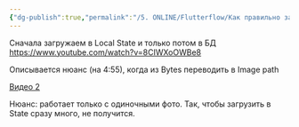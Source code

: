 ```yaml
---
{"dg-publish":true,"permalink":"/5. ONLINE/Flutterflow/Как правильно загружать фото/","created":"2024-10-25T16:42:50.288-03:00","updated":"2024-10-25T16:42:50.288-03:00"}
---
```


Сначала загружаем в Local State и только потом в БД
https://www.youtube.com/watch?v=8CIWXoOWBe8

Описывается нюанс (на 4:55), когда из Bytes переводить в Image path

[Видео 2](https://www.youtube.com/watch?v=_8sACviCWRw)

Нюанс: работает только с одиночными фото.
Так, чтобы загрузить в State сразу много, не получится. 


